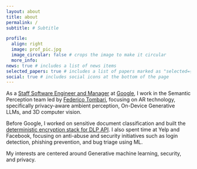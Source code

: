 ```yaml
---
layout: about
title: about
permalink: /
subtitle: # Subtitle

profile:
  align: right
  image: prof_pic.jpg
  image_circular: false # crops the image to make it circular
  more_info: 
news: true # includes a list of news items
selected_papers: true # includes a list of papers marked as "selected={true}"
social: true # includes social icons at the bottom of the page
---
```


As a [Staff Software Engineer and Manager](https://www.linkedin.com/in/achinkul/) at [Google](https://arvr.google.com/), I work in the Semantic Perception team led by [Federico Tombari](https://scholar.google.com/citations?user=TFsE4BIAAAAJ&hl=en), focusing on AR technology, specifically privacy-aware ambient perception, On-Device Generative LLMs, and 3D computer vision.

Before Google, I worked on sensitive document classification and built the [deterministic encryption stack for DLP API](https://cloud.google.com/blog/products/identity-security/take-charge-of-your-data-how-tokenization-makes-data-usable-without-sacrificing-privacy). I also spent time at Yelp and Facebook, focusing on anti-abuse and security initiatives such as login detection, phishing prevention, and bug triage using ML.

My interests are centered around Generative machine learning, security, and privacy.